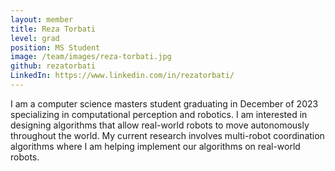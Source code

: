 ```yaml
---
layout: member
title: Reza Torbati
level: grad
position: MS Student
image: /team/images/reza-torbati.jpg
github: rezatorbati
LinkedIn: https://www.linkedin.com/in/rezatorbati/
---
```


I am a computer science masters student graduating in December of 2023 specializing in computational perception and robotics. I am interested in designing algorithms that allow real-world robots to move autonomously throughout the world. My current research involves multi-robot coordination algorithms where I am helping implement our algorithms on real-world robots.

